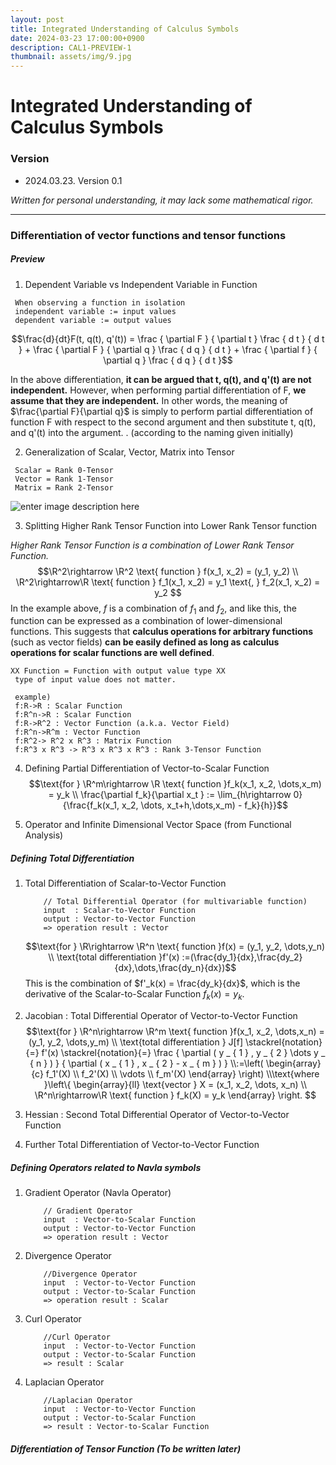 ```yaml
---
layout: post
title: Integrated Understanding of Calculus Symbols
date: 2024-03-23 17:00:00+0900
description: CAL1-PREVIEW-1
thumbnail: assets/img/9.jpg
---
```


# Integrated Understanding of Calculus Symbols

### Version
* 2024.03.23. Version 0.1

*Written for personal understanding, it may lack some mathematical rigor.*
<hr/>

### Differentiation of vector functions and tensor functions

##### Preview
1. Dependent Variable vs Independent Variable in Function
```
 When observing a function in isolation
 independent variable := input values
 dependent variable := output values 
```
$$\frac{d}{dt}F(t, q(t), q'(t))  = \frac { \partial F } { \partial t } \frac { d t } { d t } + \frac { \partial F } { \partial q } \frac { d q } { d t } + \frac { \partial f } { \partial q } \frac { d q } { d t }$$

In the above differentiation, **it can be argued that t, q(t), and q'(t) are not independent.** However, when performing partial differentiation of F, **we assume that they are independent.**
In other words, the meaning of $\frac{\partial F}{\partial q}$ is simply to perform partial differentiation of function F with respect to the second argument and then substitute t, q(t), and q'(t) into the argument. . (according to the naming given initially)

2. Generalization of Scalar, Vector, Matrix into Tensor

```
 Scalar = Rank 0-Tensor
 Vector = Rank 1-Tensor
 Matrix = Rank 2-Tensor
 ```

![enter image description here](https://dl.dropbox.com/scl/fi/lr5c9iej1w4yhy3lfrdso/2024-03-23-14.58.06.webp?rlkey=a8ezxt81ct4rank5nz905xb6b)


3. Splitting Higher Rank Tensor Function into Lower Rank Tensor function

*Higher Rank Tensor Function is a combination of Lower Rank Tensor Function.*
$$\R^2\rightarrow \R^2 \text{ function } f(x_1, x_2) = (y_1, y_2) \\
\R^2\rightarrow\R \text{ function } f_1(x_1, x_2) = y_1 \text{, } f_2(x_1, x_2) = y_2 $$
In the example above, $f$ is a combination of $f_1$ and $f_2$, and like this, the function can be expressed as a combination of lower-dimensional functions.
This suggests that **calculus operations for arbitrary functions** (such as vector fields) **can be easily defined as long as calculus operations for scalar functions are well defined**.
```
XX Function = Function with output value type XX
 type of input value does not matter.
 
 example)
 f:R->R : Scalar Function
 f:R^n->R : Scalar Function
 f:R->R^2 : Vector Function (a.k.a. Vector Field)
 f:R^n->R^m : Vector Function
 f:R^2-> R^2 x R^3 : Matrix Function
 f:R^3 x R^3 -> R^3 x R^3 x R^3 : Rank 3-Tensor Function
```
4. Defining Partial Differentiation of Vector-to-Scalar Function
$$\text{for } \R^m\rightarrow \R \text{ function }f_k(x_1, x_2, \dots,x_m) = y_k \\
\frac{\partial f_k}{\partial x_t } := \lim_{h\rightarrow 0}{\frac{f_k(x_1, x_2, \dots, x_t+h,\dots,x_m) - f_k}{h}}$$

5. Operator and Infinite Dimensional Vector Space (from Functional Analysis)

##### Defining Total Differentiation
1. Total Differentiation of Scalar-to-Vector Function
	```
		// Total Differential Operator (for multivariable function)
		input  : Scalar-to-Vector Function
		output : Vector-to-Vector Function
		=> operation result : Vector
	```
	$$\text{for } \R\rightarrow \R^n \text{ function }f(x) = (y_1, y_2, \dots,y_n) \\
\text{total differentiation }f'(x) :=(\frac{dy_1}{dx},\frac{dy_2}{dx},\dots,\frac{dy_n}{dx})$$
This is the combination of $f'_k(x) = \frac{dy_k}{dx}$, which is the derivative of the Scalar-to-Scalar Function $f_k(x) = y_k$.

2. Jacobian : Total Differential Operator of Vector-to-Vector Function
	$$\text{for } \R^n\rightarrow \R^m \text{ function }f(x_1, x_2, \dots,x_n) = (y_1, y_2, \dots,y_m) \\
\text{total differentiation } J[f]
\stackrel{notation}{=} f'(x)
\stackrel{notation}{=} \frac { \partial ( y _ { 1 } , y _ { 2 } \dots y _ { n } ) } { \partial ( x _ { 1 } , x _ { 2 } - x _ { m } ) }
\\:=\left( \begin{array}{c} f_1'(X) \\ f_2'(X) \\ \vdots \\ f_m'(X) \end{array} \right)
\\\text{where }\left\{ \begin{array}{ll} \text{vector } X = (x_1, x_2, \dots, x_n) \\ \R^n\rightarrow\R \text{ function } f_k(X) = y_k \end{array} \right.
$$
 

3. Hessian : Second Total Differential Operator of Vector-to-Vector Function
4. Further Total Differentiation of Vector-to-Vector Function

##### Defining Operators related to Navla symbols
1. Gradient Operator (Navla Operator)
	```
		// Gradient Operator
		input  : Vector-to-Scalar Function
		output : Vector-to-Vector Function
		=> operation result : Vector
	```
2.  Divergence Operator
	```
		//Divergence Operator
		input  : Vector-to-Vector Function
		output : Vector-to-Scalar Function
		=> operation result : Scalar
	```
3. Curl Operator
	```
		//Curl Operator
		input  : Vector-to-Vector Function
		output : Vector-to-Scalar Function
		=> result : Scalar
	```
4. Laplacian Operator
	```
		//Laplacian Operator
		input  : Vector-to-Vector Function
		output : Vector-to-Scalar Function
		=> result : Vector-to-Scalar Function
	```
##### Differentiation of Tensor Function (To be written later)

